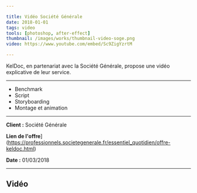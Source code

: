 ```yaml
---

title: Vidéo Société Générale
date: 2018-01-01
tags: video
tools: [photoshop, after-effect]
thumbnail: /images/works/thumbnail-video-soge.png
video: https://www.youtube.com/embed/Sc9ZigYzrtM

---
```


KelDoc, en partenariat avec la Société Générale, propose une vidéo explicative de leur service.

---

- Benchmark
- Script
- Storyboarding
- Montage et animation

---

**Client :** Société Générale

**Lien de l'offre**](https://professionnels.societegenerale.fr/essentiel_quotidien/offre-keldoc.html)

**Date :** 01/03/2018

---

## Vidéo
